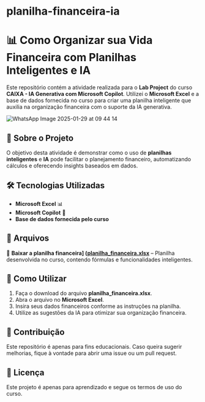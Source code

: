 # planilha-financeira-ia

# 📊 Como Organizar sua Vida Financeira com Planilhas Inteligentes e IA  

Este repositório contém a atividade realizada para o **Lab Project** do curso **CAIXA - IA Generativa com Microsoft Copilot**. Utilizei o **Microsoft Excel** e a base de dados fornecida no curso para criar uma planilha inteligente que auxilia na organização financeira com o suporte da IA generativa.  

![WhatsApp Image 2025-01-29 at 09 44 14](https://github.com/user-attachments/assets/0665bfaf-a0a5-4d58-9818-604649999493)


## 📌 Sobre o Projeto  

O objetivo desta atividade é demonstrar como o uso de **planilhas inteligentes** e **IA** pode facilitar o planejamento financeiro, automatizando cálculos e oferecendo insights baseados em dados.  

## 🛠️ Tecnologias Utilizadas  

- **Microsoft Excel** 📊  
- **Microsoft Copilot** 🤖  
- **Base de dados fornecida pelo curso**  

## 📂 Arquivos  

📁 **Baixar a planilha financeira] ([planilha_financeira.xlsx](https://github.com/Josi-coder/planilha-financeira-ia/commit/21bfd2d7807fe7968ed16fcfc7fc6e5d30519522#diff-2881b1645e7fb6200af7046be68978df0ec9fbc2c09b32ecd741fe74fd66b66b)** – Planilha desenvolvida no curso, contendo fórmulas e funcionalidades inteligentes.  

## 🚀 Como Utilizar  

1. Faça o download do arquivo **planilha_financeira.xlsx**.  
2. Abra o arquivo no **Microsoft Excel**.  
3. Insira seus dados financeiros conforme as instruções na planilha.  
4. Utilize as sugestões da IA para otimizar sua organização financeira.  

## 📢 Contribuição  

Este repositório é apenas para fins educacionais. Caso queira sugerir melhorias, fique à vontade para abrir uma issue ou um pull request.  

## 📜 Licença  

Este projeto é apenas para aprendizado e segue os termos de uso do curso.  
